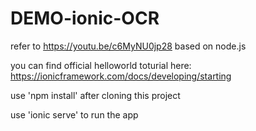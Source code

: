 # DEMO-ionic-OCR

refer to https://youtu.be/c6MyNU0jp28 based on node.js

you can find official helloworld toturial here: https://ionicframework.com/docs/developing/starting

use 'npm install' after cloning this project

use 'ionic serve' to run the app

